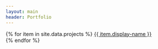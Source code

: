 ```yaml
---
layout: main
header: Portfolio
---
```


<div class="portfolio-container">
    <div class="active-projects-list">
        <div class="separator"></div>
        {% for item in site.data.projects %}
            <a class="topic profile" href="projects/{{item.name}}.html">
                {{ item.display-name }}
            </a>
            <div class="separator"></div>
        {% endfor %}
    </div>
</div>
